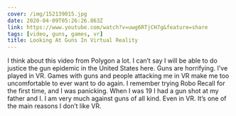 ```yaml
---
cover: /img/152139015.jpg
date: 2020-04-09T05:26:26.863Z
link: https://www.youtube.com/watch?v=uwg6RTjCH7g&feature=share
tags: [video, guns, games, vr]
title: Looking At Guns In Virtual Reality
---
```


I think about this video from Polygon a lot. I can’t say I will be able to do justice the gun epidemic in the United States here. Guns are horrifying. I’ve played in VR. Games with guns and people attacking me in VR make me too uncomfortable to ever want to do again. I remember trying Robo Recall for the first time, and I was panicking. When I was 19 I had a gun shot at my father and I. I am very much against guns of all kind. Even in VR. It’s one of the main reasons I don’t like VR.
